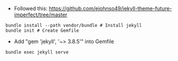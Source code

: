 * Followed this: https://github.com/ejohnso49/jekyll-theme-future-imperfect/tree/master

```
bundle install --path vendor/bundle # Install jekyll
bundle init # Create Gemfile
```
* Add "gem 'jekyll', '~> 3.8.5'" into Gemfile

```
bundle exec jekyll serve
```